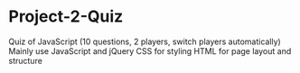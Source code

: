# Project-2-Quiz
Quiz of JavaScript (10 questions, 2 players, switch players automatically)
Mainly use JavaScript and jQuery
CSS for styling
HTML for page layout and structure
